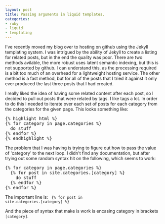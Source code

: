 ```yaml
---
layout: post
title: Passing arguments in liquid templates.
categories:
- ruby 
- liquid
- templating
---
```


I've recently moved my blog over to hosting on github using the Jekyll templating system.  I was intrigued by the ability of Jekyll to create a listing for related posts, but in the end the quality was poor.  There are two methods avilable, the more robust uses latent semantic indexing, but this is not supported by github.  I can understand this, as the processing required is a bit too much of an overhead for a lightweight hosting service.  The other method is a fast method, but for all of the posts that I tried it against it only ever produced the last three posts that I had created.

I really liked the idea of having some related content after each post, so I decided to pull out posts that were related by tags. I like tags a lot.  In order to do this I needed to iterate over each set of posts for each category from the categories for the given page.  This looks something like:

<pre>
&#123;% highlight html %&#125; 
&#123;% for category in page.categories %&#125;
  do stuff
&#123;% endfor %&#125;
&#123;% endhighlight %&#125;
</pre>

The problem that I was having is trying to figure out how to pass the value of 'category' to the next loop.  I didn't find any documentation, but after trying out some random syntax hit on the following, which seems to work:

<pre>
&#123;% for category in page.categories %&#125;
  &#123;% for post in site.categories.[category] %&#125;
	do stuff
  &#123;% endfor %&#125;
&#123;% endfor %&#125;
</pre>

The important line is:
<code>
  &#123;% for post in site.categories.[category] %&#125;
</code>

And the piece of syntax that make is work is encasing category in brackets <code>[category]</code>.


